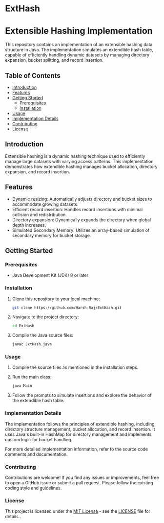 # ExtHash
# Extensible Hashing Implementation

This repository contains an implementation of an extensible hashing data structure in Java. The implementation simulates an extendible hash table, capable of efficiently handling dynamic datasets by managing directory expansion, bucket splitting, and record insertion.

## Table of Contents

- [Introduction](#introduction)
- [Features](#features)
- [Getting Started](#getting-started)
  - [Prerequisites](#prerequisites)
  - [Installation](#installation)
- [Usage](#usage)
- [Implementation Details](#implementation-details)
- [Contributing](#contributing)
- [License](#license)

## Introduction

Extensible hashing is a dynamic hashing technique used to efficiently manage large datasets with varying access patterns. This implementation demonstrates how extendible hashing manages bucket allocation, directory expansion, and record insertion.

## Features

- Dynamic resizing: Automatically adjusts directory and bucket sizes to accommodate growing datasets.
- Efficient record insertion: Handles record insertions with minimal collision and redistribution.
- Directory expansion: Dynamically expands the directory when global depth increases.
- Simulated Secondary Memory: Utilizes an array-based simulation of secondary memory for bucket storage.

## Getting Started

### Prerequisites

- Java Development Kit (JDK) 8 or later

### Installation

1. Clone this repository to your local machine:

   ```bash
   git clone https://github.com/Harsh-Raj/ExtHash.git
2. Navigate to the project directory:

   ```bash
   cd ExtHash
3. Compile the Java source files:
   ```bash
   javac ExtHash.java

### Usage
1. Compile the source files as mentioned in the installation steps.

2. Run the main class:
   ```bash
   java Main
3. Follow the prompts to simulate insertions and explore the behavior of the extendible hash table.

### Implementation Details
The implementation follows the principles of extendible hashing, including directory structure management, bucket allocation, and record insertion. It uses Java's built-in HashMap for directory management and implements custom logic for bucket handling.

For more detailed implementation information, refer to the source code comments and documentation.

### Contributing
Contributions are welcome! If you find any issues or improvements, feel free to open a GitHub issue or submit a pull request. Please follow the existing coding style and guidelines.

### License
This project is licensed under the [MIT License](LICENSE) - see the [LICENSE](LICENSE) file for details..
